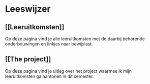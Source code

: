 # Leeswijzer

## [[Leeruitkomsten]]

Op deze pagina vind je alle leeruitkomsten met de daarbij behorende onderbouwingen en linkjes naar bewijslast. 

## [[The project]]

Op deze pagina vind je uitleg over het project waarmee ik mijn leeruitkomsten ga aantonen in dit semester. 
